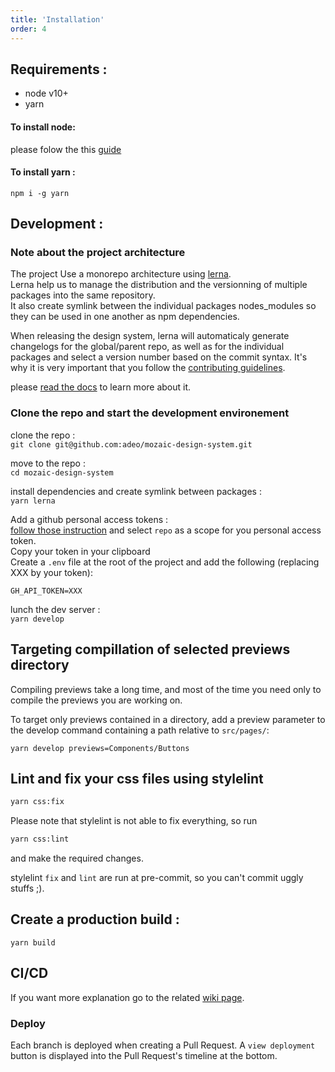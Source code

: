 ```yaml
---
title: 'Installation'
order: 4
---
```


## Requirements :

- node v10+
- yarn

#### To install node:

please folow the this [guide](https://nodejs.org/en/download/package-manager/)

#### To install yarn :

`npm i -g yarn`

## Development :

### Note about the project architecture

The project Use a monorepo architecture using [lerna](https://github.com/lerna/lerna/).  
Lerna help us to manage the distribution and the versionning of multiple packages into the same repository.  
It also create symlink between the individual packages nodes_modules so they can be used in one another as npm dependencies.

When releasing the design system, lerna will automaticaly generate changelogs for the global/parent repo, as well as for the individual packages and select a version number based on the commit syntax. It's why it is very important that you follow the [contributing guidelines](/Contributing/GitConventions/).

please [read the docs](https://github.com/lerna/lerna/) to learn more about it.

### Clone the repo and start the development environement

clone the repo :  
`git clone git@github.com:adeo/mozaic-design-system.git`

move to the repo :  
`cd mozaic-design-system`

install dependencies and create symlink between packages :  
`yarn lerna`

Add a github personal access tokens :  
[follow those instruction](https://help.github.com/en/articles/creating-a-personal-access-token-for-the-command-line) and select `repo` as a scope for you personal access token.  
Copy your token in your clipboard  
Create a `.env` file at the root of the project and add the following (replacing XXX by your token):

```
GH_API_TOKEN=XXX
```

lunch the dev server :  
`yarn develop`

## Targeting compillation of selected previews directory

Compiling previews take a long time, and most of the time you need only to compile the previews you are working on.

To target only previews contained in a directory, add a preview parameter to the develop command containing a path relative to `src/pages/`:

`yarn develop previews=Components/Buttons`

## Lint and fix your css files using stylelint

```bash
yarn css:fix
```

Please note that stylelint is not able to fix everything, so run

```bash
yarn css:lint
```

and make the required changes.

stylelint `fix` and `lint` are run at pre-commit, so you can't commit uggly stuffs ;).

## Create a production build :

`yarn build`

## CI/CD

If you want more explanation go to the related [wiki page](https://github.com/adeo/mozaic-design-system/wiki/CI-CD).

### Deploy

Each branch is deployed when creating a Pull Request. A `view deployment` button is displayed into the Pull Request's timeline at the bottom.
